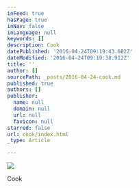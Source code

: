 ```yaml
---
inFeed: true
hasPage: true
inNav: false
inLanguage: null
keywords: []
description: Cook
datePublished: '2016-04-24T09:19:43.682Z'
dateModified: '2016-04-24T09:19:38.912Z'
title: ''
author: []
sourcePath: _posts/2016-04-24-cook.md
published: true
authors: []
publisher:
  name: null
  domain: null
  url: null
  favicon: null
starred: false
url: cook/index.html
_type: Article

---
```

![](https://the-grid-user-content.s3-us-west-2.amazonaws.com/ef4a647b-42d4-4ea4-bd13-e7e2f2e8a256.jpg)

Cook
